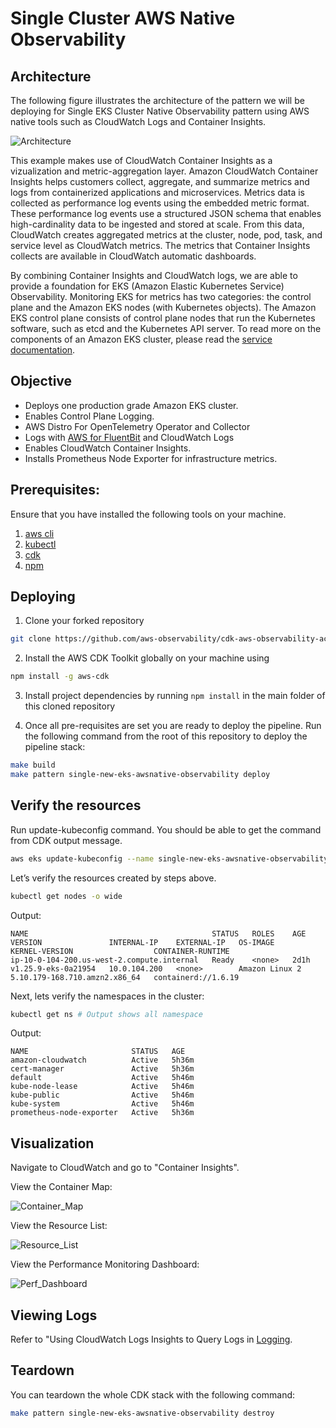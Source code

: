 # Single Cluster AWS Native Observability

## Architecture

The following figure illustrates the architecture of the pattern we will be deploying for Single EKS Cluster Native Observability pattern using AWS native tools such as CloudWatch Logs and Container Insights.

![Architecture](../images/cloud-native-arch.png)

This example makes use of CloudWatch Container Insights as a vizualization and metric-aggregation layer.
Amazon CloudWatch Container Insights helps customers collect, aggregate, and summarize metrics and logs from containerized applications and microservices. Metrics data is collected as performance log events using the embedded metric format. These performance log events use a structured JSON schema that enables high-cardinality data to be ingested and stored at scale. From this data, CloudWatch creates aggregated metrics at the cluster, node, pod, task, and service level as CloudWatch metrics. The metrics that Container Insights collects are available in CloudWatch automatic dashboards.

By combining Container Insights and CloudWatch logs, we are able to provide a foundation for EKS (Amazon Elastic Kubernetes Service) Observability. Monitoring EKS for metrics has two categories:
the control plane and the Amazon EKS nodes (with Kubernetes objects).
The Amazon EKS control plane consists of control plane nodes that run the Kubernetes software,
such as etcd and the Kubernetes API server. To read more on the components of an Amazon EKS cluster,
please read the [service documentation](https://docs.aws.amazon.com/eks/latest/userguide/clusters.html).

## Objective

- Deploys one production grade Amazon EKS cluster.
- Enables Control Plane Logging.
- AWS Distro For OpenTelemetry Operator and Collector
- Logs with [AWS for FluentBit](https://github.com/aws/aws-for-fluent-bit) and CloudWatch Logs
- Enables CloudWatch Container Insights.
- Installs Prometheus Node Exporter for infrastructure metrics.

## Prerequisites:

Ensure that you have installed the following tools on your machine.

1. [aws cli](https://docs.aws.amazon.com/cli/latest/userguide/install-cliv2.html)
2. [kubectl](https://Kubernetes.io/docs/tasks/tools/)
3. [cdk](https://docs.aws.amazon.com/cdk/v2/guide/getting_started.html#getting_started_install)
4. [npm](https://docs.npmjs.com/cli/v8/commands/npm-install)

## Deploying

1. Clone your forked repository

```sh
git clone https://github.com/aws-observability/cdk-aws-observability-accelerator.git
```

2. Install the AWS CDK Toolkit globally on your machine using

```bash
npm install -g aws-cdk
```

3. Install project dependencies by running `npm install` in the main folder of this cloned repository

4. Once all pre-requisites are set you are ready to deploy the pipeline. Run the following command from the root of this repository to deploy the pipeline stack:

```bash
make build
make pattern single-new-eks-awsnative-observability deploy
```

## Verify the resources

Run update-kubeconfig command. You should be able to get the command from CDK output message.

```bash
aws eks update-kubeconfig --name single-new-eks-awsnative-observability-accelerator --region <your region> --role-arn arn:aws:iam::xxxxxxxxx:role/single-new-eks-awsnative-singleneweksawsnativeobs-JN3QM2KMBNCO
```

Let’s verify the resources created by steps above.

```bash
kubectl get nodes -o wide
```
Output:

```console
NAME                                         STATUS   ROLES    AGE    VERSION               INTERNAL-IP    EXTERNAL-IP   OS-IMAGE         KERNEL-VERSION                  CONTAINER-RUNTIME
ip-10-0-104-200.us-west-2.compute.internal   Ready    <none>   2d1h   v1.25.9-eks-0a21954   10.0.104.200   <none>        Amazon Linux 2   5.10.179-168.710.amzn2.x86_64   containerd://1.6.19
```

Next, lets verify the namespaces in the cluster:

```bash
kubectl get ns # Output shows all namespace
```

Output:

```console
NAME                       STATUS   AGE
amazon-cloudwatch          Active   5h36m
cert-manager               Active   5h36m
default                    Active   5h46m
kube-node-lease            Active   5h46m
kube-public                Active   5h46m
kube-system                Active   5h46m
prometheus-node-exporter   Active   5h36m
```

## Visualization

Navigate to CloudWatch and go to "Container Insights".

View the Container Map:

![Container_Map](../images/container-map.png)

View the Resource List:

![Resource_List](../images/resource-list.png)

View the Performance Monitoring Dashboard:

![Perf_Dashboard](../images/perf-mon.png)

## Viewing Logs

Refer to "Using CloudWatch Logs Insights to Query Logs in [Logging](../../logs.md).


## Teardown

You can teardown the whole CDK stack with the following command:

```bash
make pattern single-new-eks-awsnative-observability destroy
```